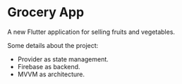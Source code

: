 # Grocery App

A new Flutter application for selling fruits and vegetables.

Some details about the project:
- Provider as state management.
- Firebase as backend.
- MVVM as architecture.


